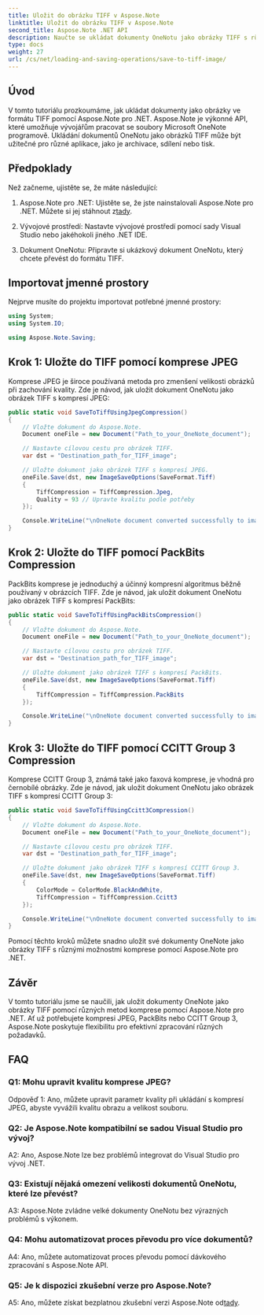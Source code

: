 ```yaml
---
title: Uložit do obrázku TIFF v Aspose.Note
linktitle: Uložit do obrázku TIFF v Aspose.Note
second_title: Aspose.Note .NET API
description: Naučte se ukládat dokumenty OneNotu jako obrázky TIFF s různými metodami komprese pomocí Aspose.Note pro .NET.
type: docs
weight: 27
url: /cs/net/loading-and-saving-operations/save-to-tiff-image/
---
```

## Úvod

V tomto tutoriálu prozkoumáme, jak ukládat dokumenty jako obrázky ve formátu TIFF pomocí Aspose.Note pro .NET. Aspose.Note je výkonné API, které umožňuje vývojářům pracovat se soubory Microsoft OneNote programově. Ukládání dokumentů OneNotu jako obrázků TIFF může být užitečné pro různé aplikace, jako je archivace, sdílení nebo tisk.

## Předpoklady

Než začneme, ujistěte se, že máte následující:

1.  Aspose.Note pro .NET: Ujistěte se, že jste nainstalovali Aspose.Note pro .NET. Můžete si jej stáhnout z[tady](https://releases.aspose.com/note/net/).

2. Vývojové prostředí: Nastavte vývojové prostředí pomocí sady Visual Studio nebo jakéhokoli jiného .NET IDE.

3. Dokument OneNotu: Připravte si ukázkový dokument OneNotu, který chcete převést do formátu TIFF.

## Importovat jmenné prostory

Nejprve musíte do projektu importovat potřebné jmenné prostory:

```csharp
using System;
using System.IO;

using Aspose.Note.Saving;

```

## Krok 1: Uložte do TIFF pomocí komprese JPEG

Komprese JPEG je široce používaná metoda pro zmenšení velikosti obrázků při zachování kvality. Zde je návod, jak uložit dokument OneNotu jako obrázek TIFF s kompresí JPEG:

```csharp
public static void SaveToTiffUsingJpegCompression()
{
    // Vložte dokument do Aspose.Note.
    Document oneFile = new Document("Path_to_your_OneNote_document");

    // Nastavte cílovou cestu pro obrázek TIFF.
    var dst = "Destination_path_for_TIFF_image";

    // Uložte dokument jako obrázek TIFF s kompresí JPEG.
    oneFile.Save(dst, new ImageSaveOptions(SaveFormat.Tiff)
    {
        TiffCompression = TiffCompression.Jpeg,
        Quality = 93 // Upravte kvalitu podle potřeby
    });

    Console.WriteLine("\nOneNote document converted successfully to image in TIFF format using JPEG compression.\nFile saved at " + dst);
}
```

## Krok 2: Uložte do TIFF pomocí PackBits Compression

PackBits komprese je jednoduchý a účinný kompresní algoritmus běžně používaný v obrázcích TIFF. Zde je návod, jak uložit dokument OneNotu jako obrázek TIFF s kompresí PackBits:

```csharp
public static void SaveToTiffUsingPackBitsCompression()
{
    // Vložte dokument do Aspose.Note.
    Document oneFile = new Document("Path_to_your_OneNote_document");

    // Nastavte cílovou cestu pro obrázek TIFF.
    var dst = "Destination_path_for_TIFF_image";

    // Uložte dokument jako obrázek TIFF s kompresí PackBits.
    oneFile.Save(dst, new ImageSaveOptions(SaveFormat.Tiff)
    {
        TiffCompression = TiffCompression.PackBits
    });

    Console.WriteLine("\nOneNote document converted successfully to image in TIFF format using PackBits compression.\nFile saved at " + dst);
}
```

## Krok 3: Uložte do TIFF pomocí CCITT Group 3 Compression

Komprese CCITT Group 3, známá také jako faxová komprese, je vhodná pro černobílé obrázky. Zde je návod, jak uložit dokument OneNotu jako obrázek TIFF s kompresí CCITT Group 3:

```csharp
public static void SaveToTiffUsingCcitt3Compression()
{
    // Vložte dokument do Aspose.Note.
    Document oneFile = new Document("Path_to_your_OneNote_document");

    // Nastavte cílovou cestu pro obrázek TIFF.
    var dst = "Destination_path_for_TIFF_image";

    // Uložte dokument jako obrázek TIFF s kompresí CCITT Group 3.
    oneFile.Save(dst, new ImageSaveOptions(SaveFormat.Tiff)
    {
        ColorMode = ColorMode.BlackAndWhite,
        TiffCompression = TiffCompression.Ccitt3
    });

    Console.WriteLine("\nOneNote document converted successfully to image in TIFF format using CCITT Group 3 fax compression.\nFile saved at " + dst);
}
```

Pomocí těchto kroků můžete snadno uložit své dokumenty OneNote jako obrázky TIFF s různými možnostmi komprese pomocí Aspose.Note pro .NET.

## Závěr

V tomto tutoriálu jsme se naučili, jak uložit dokumenty OneNote jako obrázky TIFF pomocí různých metod komprese pomocí Aspose.Note pro .NET. Ať už potřebujete kompresi JPEG, PackBits nebo CCITT Group 3, Aspose.Note poskytuje flexibilitu pro efektivní zpracování různých požadavků.

## FAQ

### Q1: Mohu upravit kvalitu komprese JPEG?

Odpověď 1: Ano, můžete upravit parametr kvality při ukládání s kompresí JPEG, abyste vyvážili kvalitu obrazu a velikost souboru.

### Q2: Je Aspose.Note kompatibilní se sadou Visual Studio pro vývoj?

A2: Ano, Aspose.Note lze bez problémů integrovat do Visual Studio pro vývoj .NET.

### Q3: Existují nějaká omezení velikosti dokumentů OneNotu, které lze převést?

A3: Aspose.Note zvládne velké dokumenty OneNotu bez výrazných problémů s výkonem.

### Q4: Mohu automatizovat proces převodu pro více dokumentů?

A4: Ano, můžete automatizovat proces převodu pomocí dávkového zpracování s Aspose.Note API.

### Q5: Je k dispozici zkušební verze pro Aspose.Note?

 A5: Ano, můžete získat bezplatnou zkušební verzi Aspose.Note od[tady](https://releases.aspose.com/).